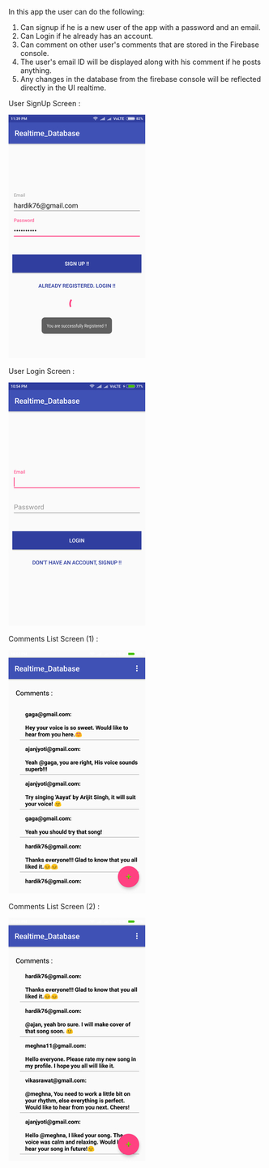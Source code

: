 In this app the user can do the following:

1) Can signup if he is a new user of the app with a password and an email. 
2) Can Login if he already has an account.
3) Can comment on other user's comments that are stored in the Firebase console.
4) The user's email ID will be displayed along with his comment if he posts anything.
5) Any changes in the database from the firebase console will be reflected directly in the UI realtime.

User SignUp Screen :

<img src="https://github.com/GaganJb/RateMySingingProject/blob/master/screenshot_2019-04-19-23-39-03.jpg?raw=true" style="max-width:100%;">


User Login Screen :

<img src="https://github.com/GaganJb/RateMySingingProject/blob/master/screenshot_2019-04-19-22-54-32.jpg?raw=true" style="max-width:100%;">

Comments List Screen (1) :

<img src="https://github.com/GaganJb/RateMySingingProject/blob/master/screenshot_2019-04-19-22-53-55.jpg?raw=true" style="max-width:100%;">

Comments List Screen (2) :

<img src="https://github.com/GaganJb/RateMySingingProject/blob/master/screenshot_2019-04-19-22-54-02.jpg?raw=true" style="max-width:100%;">
